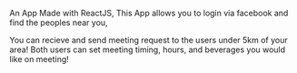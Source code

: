 An App Made with ReactJS, This App allows you to login via facebook and find the peoples near you, 

You can recieve and send meeting request to the users under 5km of your area!
Both users can set meeting timing, hours, and beverages you would like on meeting!


